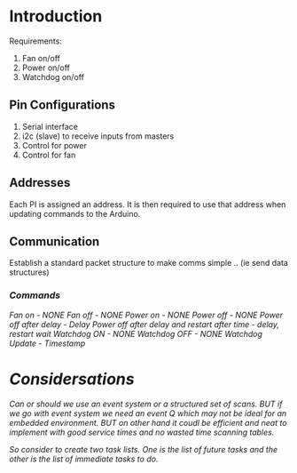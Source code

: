 # Introduction


Requirements:
1. Fan on/off
2. Power on/off
3. Watchdog on/off



## Pin Configurations
1. Serial interface
2. i2c (slave) to receive inputs from masters
3. Control for power
4. Control for fan

## Addresses
Each PI is assigned an address. It is then required to use that address when updating commands to the Arduino.

## Communication
Establish a standard packet structure to make comms simple .. (ie send data structures)
<ADDRESS><COMMAND><PAYLOAD>

### Commands
Fan on - NONE
Fan off - NONE
Power on - NONE
Power off - NONE
Power off after delay - Delay
Power off after delay and restart after time - delay, restart wait
Watchdog ON - NONE
Watchdog OFF - NONE
Watchdog Update - Timestamp

# Considersations
Can or should we use an event system or a structured set of scans.
BUT if we go with event system we need an event Q which may not be ideal for an embedded environment.
BUT on other hand it coudl be efficient and neat to implement with good service times and no wasted time scanning tables.

So consider to create two task lists. One is the list of future tasks and the other is the list of immediate tasks to do.

